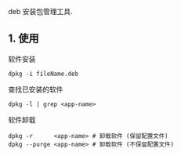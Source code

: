 deb 安装包管理工具.

## 1. 使用

软件安装

```
dpkg -i fileName.deb
```

查找已安装的软件

```
dpkg -l | grep <app-name>
```

软件卸载

```
dpkg -r      <app-name> # 卸载软件 (保留配置文件)
dpkg --purge <app-name> # 卸载软件 (不保留配置文件)
```
